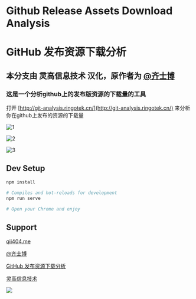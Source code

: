 # Github Release Assets Download Analysis
# GitHub 发布资源下载分析

## 本分支由 灵高信息技术 汉化，原作者为 [@齐士博](https://weibo.com/shiboooo/)

### 这是一个分析github上的发布版资源的下载量的工具

打开 [http://git-analysis.ringotek.cn/](http://git-analysis.ringotek.cn/) 来分析你在github上发布的资源的下载量

![1](https://pic.downk.cc/item/5fd75f193ffa7d37b3c2e51f.jpg)

![2](https://pic.downk.cc/item/5fd75f343ffa7d37b3c30562.jpg)

![3](https://pic.downk.cc/item/5fd75f493ffa7d37b3c334d7.jpg)

## Dev Setup

```bash
npm install

# Compiles and hot-reloads for development
npm run serve

# Open your Chrome and enjoy
```

## Support

[qii404.me](https://qii404.me/)

[@齐士博](https://weibo.com/shiboooo/)

[GitHub 发布资源下载分析](http://git-analysis.ringotek.cn/)

[灵高信息技术](http://ringotek.cn/)

![](https://pic.downk.cc/item/5fd75eab3ffa7d37b3c2546e.jpg)
